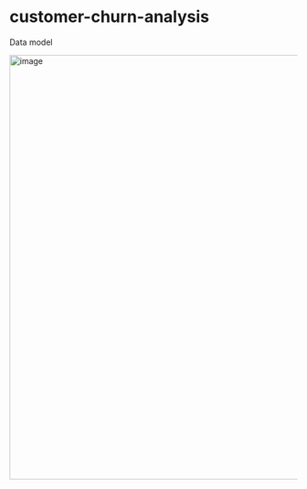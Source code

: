 # customer-churn-analysis

Data model

<img width="1404" height="743" alt="image" src="https://github.com/user-attachments/assets/ae26d46d-543c-48d2-9f70-6b26ad57eb8f" />
